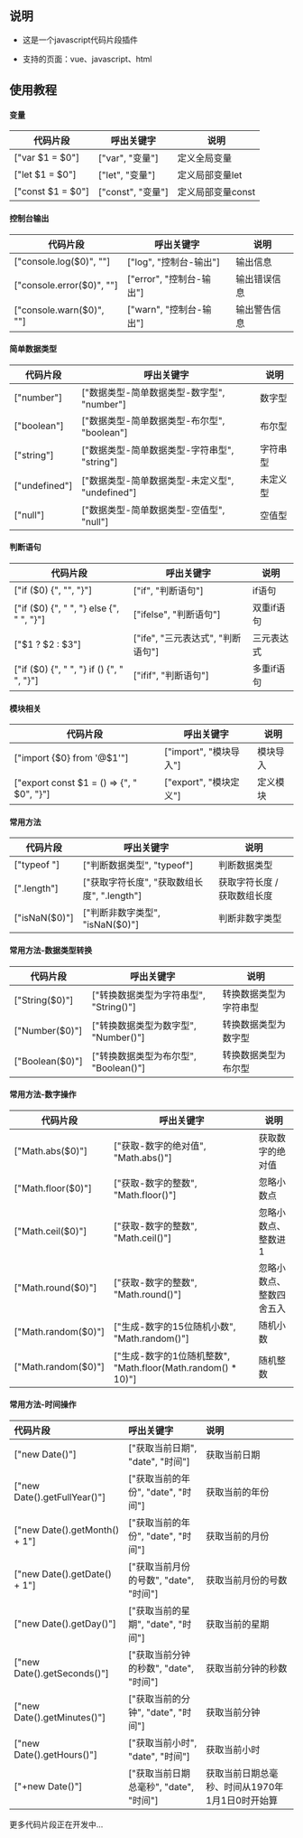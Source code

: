 ## 说明

- 这是一个javascript代码片段插件


- 支持的页面：vue、javascript、html



## 使用教程



#### 变量

| 代码片段          | 呼出关键字        | 说明              |
| ----------------- | ----------------- | ----------------- |
| ["var $1 = $0"]   | ["var", "变量"]   | 定义全局变量      |
| ["let $1 = $0"]   | ["let", "变量"]   | 定义局部变量let   |
| ["const $1 = $0"] | ["const", "变量"] | 定义局部变量const |





#### 控制台输出

| 代码片段                  | 呼出关键字               | 说明         |
| ------------------------- | ------------------------ | ------------ |
| ["console.log($0)", ""]   | ["log", "控制台-输出"]   | 输出信息     |
| ["console.error($0)", ""] | ["error", "控制台-输出"] | 输出错误信息 |
| ["console.warn($0)", ""]  | ["warn", "控制台-输出"]  | 输出警告信息 |





#### 简单数据类型

| 代码片段      | 呼出关键字                                      | 说明     |
| ------------- | ----------------------------------------------- | -------- |
| ["number"]    | ["数据类型-简单数据类型-数字型", "number"]      | 数字型   |
| ["boolean"]   | ["数据类型-简单数据类型-布尔型", "boolean"]     | 布尔型   |
| ["string"]    | ["数据类型-简单数据类型-字符串型", "string"]    | 字符串型 |
| ["undefined"] | ["数据类型-简单数据类型-未定义型", "undefined"] | 未定义型 |
| ["null"]      | ["数据类型-简单数据类型-空值型", "null"]        | 空值型   |





#### 判断语句

| 代码片段                                    | 呼出关键字                        | 说明       |
| ------------------------------------------- | --------------------------------- | ---------- |
| ["if ($0) {", "", "}"]                      | ["if", "判断语句"]                | if语句     |
| ["if ($0) {", "  ", "} else {", "  ", "}"]  | ["ifelse", "判断语句"]            | 双重if语句 |
| ["$1 ? $2 : $3"]                            | ["ife", "三元表达式", "判断语句"] | 三元表达式 |
| ["if ($0) {", "  ", "} if () {", "  ", "}"] | ["ifif", "判断语句"]              | 多重if语句 |





#### 模块相关

| 代码片段                                   | 呼出关键字             | 说明     |
| ------------------------------------------ | ---------------------- | -------- |
| ["import {$0} from '@$1'"]                 | ["import", "模块导入"] | 模块导入 |
| ["export const $1 = () => {", "  $0", "}"] | ["export", "模块定义"] | 定义模块 |





#### 常用方法

| 代码片段      | 呼出关键字                                  | 说明                        |
| ------------- | ------------------------------------------- | --------------------------- |
| ["typeof "]   | ["判断数据类型", "typeof"]                  | 判断数据类型                |
| [".length"]   | ["获取字符长度", "获取数组长度", ".length"] | 获取字符长度 / 获取数组长度 |
| ["isNaN($0)"] | ["判断非数字类型", "isNaN($0)"]             | 判断非数字类型              |





#### 常用方法-数据类型转换

| 代码片段        | 呼出关键字                             | 说明                   |
| --------------- | -------------------------------------- | ---------------------- |
| ["String($0)"]  | ["转换数据类型为字符串型", "String()"] | 转换数据类型为字符串型 |
| ["Number($0)"]  | ["转换数据类型为数字型", "Number()"]   | 转换数据类型为数字型   |
| ["Boolean($0)"] | ["转换数据类型为布尔型", "Boolean()"]  | 转换数据类型为布尔型   |





#### 常用方法-数字操作

| 代码片段            | 呼出关键字                                                   | 说明                     |
| ------------------- | ------------------------------------------------------------ | ------------------------ |
| ["Math.abs($0)"]    | ["获取-数字的绝对值", "Math.abs()"]                          | 获取数字的绝对值         |
| ["Math.floor($0)"]  | ["获取-数字的整数", "Math.floor()"]                          | 忽略小数点               |
| ["Math.ceil($0)"]   | ["获取-数字的整数", "Math.ceil()"]                           | 忽略小数点、整数进1      |
| ["Math.round($0)"]  | ["获取-数字的整数", "Math.round()"]                          | 忽略小数点、整数四舍五入 |
| ["Math.random($0)"] | ["生成-数字的15位随机小数", "Math.random()"]                 | 随机小数                 |
| ["Math.random($0)"] | ["生成-数字的1位随机整数", "Math.floor(Math.random() * 10)"] | 随机整数                 |





#### 常用方法-时间操作

| 代码片段                      | 呼出关键字                             | 说明                                            |
| :---------------------------- | :------------------------------------- | :---------------------------------------------- |
| ["new Date()"]                | ["获取当前日期", "date", "时间"]       | 获取当前日期                                    |
| ["new Date().getFullYear()"]  | ["获取当前的年份", "date", "时间"]     | 获取当前的年份                                  |
| ["new Date().getMonth() + 1"] | ["获取当前的年份", "date", "时间"]     | 获取当前的月份                                  |
| ["new Date().getDate() + 1"]  | ["获取当前月份的号数", "date", "时间"] | 获取当前月份的号数                              |
| ["new Date().getDay()"]       | ["获取当前的星期", "date", "时间"]     | 获取当前的星期                                  |
| ["new Date().getSeconds()"]   | ["获取当前分钟的秒数", "date", "时间"] | 获取当前分钟的秒数                              |
| ["new Date().getMinutes()"]   | ["获取当前的分钟", "date", "时间"]     | 获取当前分钟                                    |
| ["new Date().getHours()"]     | ["获取当前小时", "date", "时间"]       | 获取当前小时                                    |
| ["+new Date()"]               | ["获取当前日期总毫秒", "date", "时间"] | 获取当前日期总毫秒、时间从1970年1月1日0时开始算 |

更多代码片段正在开发中...

